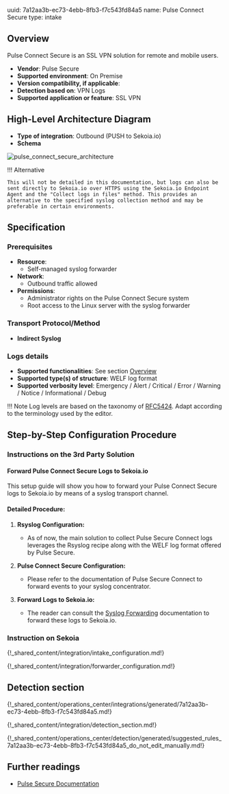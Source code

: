 uuid: 7a12aa3b-ec73-4ebb-8fb3-f7c543fd84a5
name: Pulse Connect Secure
type: intake

## Overview

Pulse Connect Secure is an SSL VPN solution for remote and mobile users.

- **Vendor**: Pulse Secure
- **Supported environment**: On Premise
- **Version compatibility, if applicable**:
- **Detection based on**: VPN Logs
- **Supported application or feature**: SSL VPN

## High-Level Architecture Diagram

- **Type of integration**: Outbound (PUSH to Sekoia.io)
- **Schema**

![pulse_connect_secure_architecture](/assets/integration/pulse_connect_secure_architecture.png)

!!! Alternative

    This will not be detailed in this documentation, but logs can also be sent directly to Sekoia.io over HTTPS using the Sekoia.io Endpoint Agent and the "Collect logs in files" method. This provides an alternative to the specified syslog collection method and may be preferable in certain environments.

## Specification

### Prerequisites


- **Resource**:
    - Self-managed syslog forwarder
- **Network**:
    - Outbound traffic allowed
- **Permissions**:
    - Administrator rights on the Pulse Connect Secure system
    - Root access to the Linux server with the syslog forwarder

### Transport Protocol/Method

- **Indirect Syslog**

### Logs details

- **Supported functionalities**: See section [Overview](#overview)
- **Supported type(s) of structure**: WELF log format
- **Supported verbosity level**: Emergency / Alert / Critical / Error / Warning / Notice / Informational / Debug

!!! Note
    Log levels are based on the taxonomy of [RFC5424](https://datatracker.ietf.org/doc/html/rfc5424). Adapt according to the terminology used by the editor.

## Step-by-Step Configuration Procedure

### Instructions on the 3rd Party Solution

#### Forward Pulse Connect Secure Logs to Sekoia.io

This setup guide will show you how to forward your Pulse Connect Secure logs to Sekoia.io by means of a syslog transport channel.

#### Detailed Procedure:

1. **Rsyslog Configuration:**
   - As of now, the main solution to collect Pulse Secure Connect logs leverages the Rsyslog recipe along with the WELF log format offered by Pulse Secure.

2. **Pulse Connect Secure Configuration:**
   - Please refer to the documentation of Pulse Secure Connect to forward events to your syslog concentrator.

3. **Forward Logs to Sekoia.io:**
   - The reader can consult the [Syslog Forwarding](/integration/ingestion_methods/syslog/sekoiaio_forwarder) documentation to forward these logs to Sekoia.io.

### Instruction on Sekoia

{!_shared_content/integration/intake_configuration.md!}

{!_shared_content/integration/forwarder_configuration.md!}

## Detection section

{!_shared_content/operations_center/integrations/generated/7a12aa3b-ec73-4ebb-8fb3-f7c543fd84a5.md!}

{!_shared_content/integration/detection_section.md!}

{!_shared_content/operations_center/detection/generated/suggested_rules_7a12aa3b-ec73-4ebb-8fb3-f7c543fd84a5_do_not_edit_manually.md!}

## Further readings

- [Pulse Secure Documentation](https://www.pulsesecure.net/techpubs/)